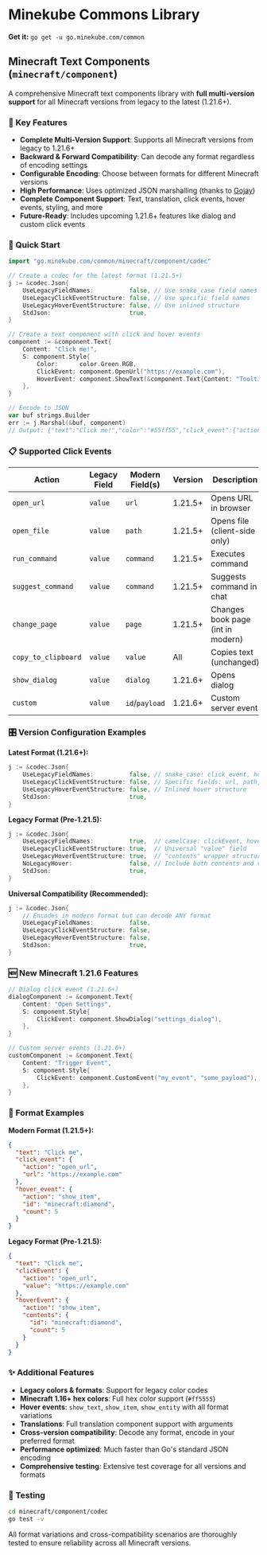 # Minekube Commons Library

**Get it:**
`go get -u go.minekube.com/common`

## Minecraft Text Components (`minecraft/component`)

A comprehensive Minecraft text components library with **full multi-version support** for all Minecraft versions from legacy to the latest (1.21.6+).

### 🎯 Key Features

- **Complete Multi-Version Support**: Supports all Minecraft versions from legacy to 1.21.6+
- **Backward & Forward Compatibility**: Can decode any format regardless of encoding settings
- **Configurable Encoding**: Choose between formats for different Minecraft versions
- **High Performance**: Uses optimized JSON marshalling (thanks to [Gojay](https://github.com/francoispqt/gojay))
- **Complete Component Support**: Text, translation, click events, hover events, styling, and more
- **Future-Ready**: Includes upcoming 1.21.6+ features like dialog and custom click events

### 🚀 Quick Start

```go
import "go.minekube.com/common/minecraft/component/codec"

// Create a codec for the latest format (1.21.5+)
j := &codec.Json{
    UseLegacyFieldNames:          false, // Use snake_case field names
    UseLegacyClickEventStructure: false, // Use specific field names
    UseLegacyHoverEventStructure: false, // Use inlined structure
    StdJson:                      true,
}

// Create a text component with click and hover events
component := &component.Text{
    Content: "Click me!",
    S: component.Style{
        Color:      color.Green.RGB,
        ClickEvent: component.OpenUrl("https://example.com"),
        HoverEvent: component.ShowText(&component.Text{Content: "Tooltip"}),
    },
}

// Encode to JSON
var buf strings.Builder
err := j.Marshal(&buf, component)
// Output: {"text":"Click me!","color":"#55ff55","click_event":{"action":"open_url","url":"https://example.com"},"hover_event":{"action":"show_text","value":{"text":"Tooltip"}}}
```

### 📋 Supported Click Events

| Action              | Legacy Field | Modern Field(s) | Version | Description                       |
| ------------------- | ------------ | --------------- | ------- | --------------------------------- |
| `open_url`          | `value`      | `url`           | 1.21.5+ | Opens URL in browser              |
| `open_file`         | `value`      | `path`          | 1.21.5+ | Opens file (client-side only)     |
| `run_command`       | `value`      | `command`       | 1.21.5+ | Executes command                  |
| `suggest_command`   | `value`      | `command`       | 1.21.5+ | Suggests command in chat          |
| `change_page`       | `value`      | `page`          | 1.21.5+ | Changes book page (int in modern) |
| `copy_to_clipboard` | `value`      | `value`         | All     | Copies text (unchanged)           |
| `show_dialog`       | `value`      | `dialog`        | 1.21.6+ | Opens dialog                      |
| `custom`            | `value`      | `id`/`payload`  | 1.21.6+ | Custom server event               |

### 🎛️ Version Configuration Examples

**Latest Format (1.21.6+):**

```go
j := &codec.Json{
    UseLegacyFieldNames:          false, // snake_case: click_event, hover_event
    UseLegacyClickEventStructure: false, // Specific fields: url, path, command, etc.
    UseLegacyHoverEventStructure: false, // Inlined hover structure
    StdJson:                      true,
}
```

**Legacy Format (Pre-1.21.5):**

```go
j := &codec.Json{
    UseLegacyFieldNames:          true,  // camelCase: clickEvent, hoverEvent
    UseLegacyClickEventStructure: true,  // Universal "value" field
    UseLegacyHoverEventStructure: true,  // "contents" wrapper structure
    NoLegacyHover:                false, // Include both contents and value
    StdJson:                      true,
}
```

**Universal Compatibility (Recommended):**

```go
j := &codec.Json{
    // Encodes in modern format but can decode ANY format
    UseLegacyFieldNames:          false,
    UseLegacyClickEventStructure: false,
    UseLegacyHoverEventStructure: false,
    StdJson:                      true,
}
```

### 🆕 New Minecraft 1.21.6 Features

```go
// Dialog click event (1.21.6+)
dialogComponent := &component.Text{
    Content: "Open Settings",
    S: component.Style{
        ClickEvent: component.ShowDialog("settings_dialog"),
    },
}

// Custom server events (1.21.6+)
customComponent := &component.Text{
    Content: "Trigger Event",
    S: component.Style{
        ClickEvent: component.CustomEvent("my_event", "some_payload"),
    },
}
```

### 🔄 Format Examples

**Modern Format (1.21.5+):**

```json
{
  "text": "Click me",
  "click_event": {
    "action": "open_url",
    "url": "https://example.com"
  },
  "hover_event": {
    "action": "show_item",
    "id": "minecraft:diamond",
    "count": 5
  }
}
```

**Legacy Format (Pre-1.21.5):**

```json
{
  "text": "Click me",
  "clickEvent": {
    "action": "open_url",
    "value": "https://example.com"
  },
  "hoverEvent": {
    "action": "show_item",
    "contents": {
      "id": "minecraft:diamond",
      "count": 5
    }
  }
}
```

### ✨ Additional Features

- **Legacy colors & formats**: Support for legacy color codes
- **Minecraft 1.16+ hex colors**: Full hex color support (`#ff5555`)
- **Hover events**: `show_text`, `show_item`, `show_entity` with all format variations
- **Translations**: Full translation component support with arguments
- **Cross-version compatibility**: Decode any format, encode in your preferred format
- **Performance optimized**: Much faster than Go's standard JSON encoding
- **Comprehensive testing**: Extensive test coverage for all versions and formats

### 🧪 Testing

```bash
cd minecraft/component/codec
go test -v
```

All format variations and cross-compatibility scenarios are thoroughly tested to ensure reliability across all Minecraft versions.
